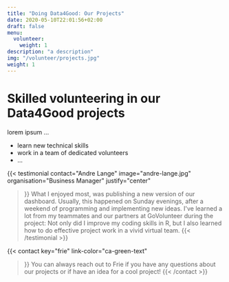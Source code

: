 ```yaml
---
title: "Doing Data4Good: Our Projects"
date: 2020-05-10T22:01:56+02:00
draft: false
menu:
  volunteer:
    weight: 1
description: "a description"
img: "/volunteer/projects.jpg"
weight: 1
---
```




# Skilled volunteering in our Data4Good projects

lorem ipsum ...

- learn new technical skills
- work in a team of dedicated volunteers
- ...

{{< testimonial 
    contact="Andre Lange"
    image="andre-lange.jpg"
    organisation="Business Manager"
    justify="center"
>}}
What I enjoyed most, was publishing a new version of our dashboard. Usually, this happened on Sunday evenings, after a weekend of programming and implementing new ideas. I've learned a lot from my teammates and our partners at GoVolunteer during the project: Not only did I improve my coding skills in R, but I also learned how to do effective project work in a vivid virtual team.
{{< /testimonial >}}


{{< contact
    key="frie"
    link-color="ca-green-text"
>}}
You can always reach out to Frie if you have any questions about our projects or if have an idea for a cool project!
{{< /contact >}}
